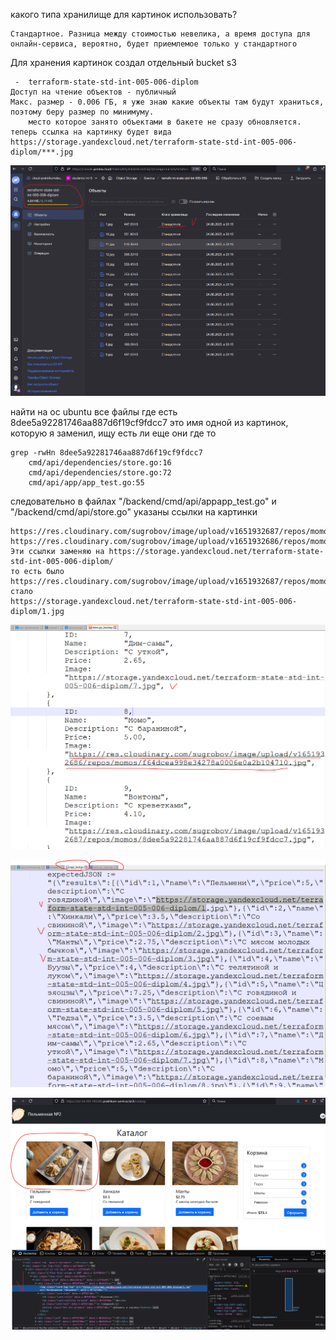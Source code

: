 какого типа хранилище для картинок использовать? 

    Стандартное. Разница между стоимостью невелика, а время доступа для онлайн-сервиса, вероятно, будет приемлемое только у стандартного

Для хранения картинок создал отдельный bucket s3

     - 	terraform-state-std-int-005-006-diplom
	Доступ на чтение объектов - публичный
	Макс. размер - 0.006 ГБ, я уже знаю какие объекты там будут храниться, поэтому беру размер по минимуму.
		место которое занято объектами в бакете не сразу обновляется.
	теперь ссылка на картинку будет вида https://storage.yandexcloud.net/terraform-state-std-int-005-006-diplom/***.jpg

![bucket s3](img/20.png?raw=true "Title")

найти на ос ubuntu все файлы где есть 8dee5a92281746aa887d6f19cf9fdcc7 это имя одной из картинок, которую я заменил, ищу есть ли еще они где то

    grep -rwHn 8dee5a92281746aa887d6f19cf9fdcc7
		cmd/api/dependencies/store.go:16
		cmd/api/dependencies/store.go:72
		cmd/api/app/app_test.go:55

следовательно в файлах "/backend/cmd/api/appapp_test.go" и "/backend/cmd/api/store.go" указаны ссылки на картинки

    https://res.cloudinary.com/sugrobov/image/upload/v1651932687/repos/momos/	https://res.cloudinary.com/sugrobov/image/upload/v1651932686/repos/momos/
    Эти ссылки заменяю на https://storage.yandexcloud.net/terraform-state-std-int-005-006-diplom/
    то есть было
    https://res.cloudinary.com/sugrobov/image/upload/v1651932687/repos/momos/8dee5a92281746aa887d6f19cf9fdcc7.jpg
    стало
    https://storage.yandexcloud.net/terraform-state-std-int-005-006-diplom/1.jpg

![bucket s3](img/21.png?raw=true "Title")


![bucket s3](img/22.png?raw=true "Title")


![bucket s3](img/29.png?raw=true "Title")

  
